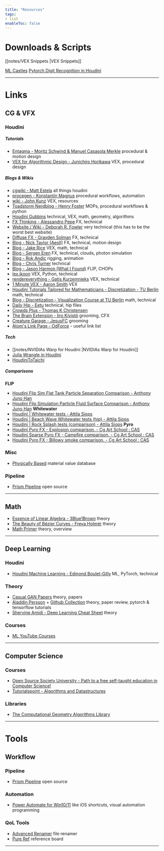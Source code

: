 ```yaml
---
title: "Resources"
tags:
- list
enableToc: false
---
```

# Downloads & Scripts

[[notes/VEX Snippets |VEX Snippets]]

[ML Castles](https://github.com/jakobringler/H_ML_Castles/)
[Pytorch Digit Recognition in Houdini](https://github.com/jakobringler/H_pytorch_digitrecognition)

---

# Links

## CG & VFX

### Houdini
##### Tutorials
- [Entagma - Moritz Schwind & Manuel Casasola Merkle](https://entagma.com/) procedural & motion design
- [VEX for Algorithmic Design - Junichiro Horikawa](https://www.youtube.com/playlist?list=PLzRzqTjuGIDhiXsP0hN3qBxAZ6lkVfGDI) VEX, procedural design

##### Blogs & Wikis
- [cgwiki - Matt Estela](https://www.tokeru.com/cgwiki/index.php?title=Houdini) all things houdini
- [procegen - Konstantin Magnus](https://procegen.konstantinmagnus.de/) procedural workflows, automation
- [wiki - John Kunz](https://wiki.johnkunz.com/index.php?title=Main_Page) VEX, resources
- [Toadstorm Nerdblog - Henry Foster](https://www.toadstorm.com/blog/) MOPs, procedural workflows & python
- [Houdini Gubbins](https://houdinigubbins.wordpress.com/) technical, VEX, math, geometry, algorithms
- [FX Thinking - Alessandro Pepe](https://pepefx.blogspot.com/) FX, technical
- [Website / Wiki - Deborah R. Fowler](https://www.deborahrfowler.com/index.html) very technical (this has to be the worst best website)
- [Diffuse FX - Grayden Solman](https://diffusefx.com/) FX, technical
- [Blog - Nick Taylor (Aeoll)](https://www.nicholas-taylor.com/blog) FX, technical, motion design
- [Blog - Jake Rice](https://jakerice.design/blog/) VEX, math, technical
- [Blog - Sergen Eren](https://sergeneren.com/) FX, technical, clouds, photon simulation
- [Blog - Rok Andic](https://www.rokandic.com/blog) rigging, animation
- [Blog - Chris Turner](https://www.chrisbturner.com/blog) technical
- [Blog - Jason Harmon (What I Found)](https://whatifound.net/) FLIP, CHOPs
- [lex.ikoon](https://lex.ikoon.cz/) VEX, Python, technical
- [rendereverything - Gatis Kurzemnieks](https://www.rendereverything.com/blog/) VEX, technical
- [1 Minute VEX - Aaron Smith](https://aaronsmith.tv/1-Minute-VEX) VEX
- [Houdini Tutorials Tailored for Mathematicians - Discretization - TU Berlin](http://wordpress.discretization.de/houdini/) math, technical
- [Blog - Discretization - Visualization Course at TU Berlin](http://wordpress.discretization.de/ddg2018/) math, technical
- [Daily Hip - Eetu](https://dailyhip.wordpress.com/) technical, hip files
- [Crowds Plus - Thomas K Christensen](https://crowdsplus.notion.site/)
- [The Brain Extension - Iiro Kivistö](https://www.thebrainextension.com/) grooming, CFX
- [Creature Garage - JesusFC](https://creaturegarage.com/) grooming
- [Atom's Link Page - OdForce](https://forums.odforce.net/topic/25173-atoms-link-page/?tab=comments#comment-146668) - useful link list

##### Tech
- [[notes/NVIDIAs Warp for Houdini |NVIDIAs Warp for Houdini]]
- [Julia Wrangle in Houdini](https://github.com/pedohorse/yuria)
- [HoudiniToTaichi](https://github.com/taichi-dev/taichi_houdini)

##### Comparisons
**FLIP**
- [Houdini Flip Sim Flat Tank Particle Separation Comparison - Anthony Juno Han](https://www.youtube.com/watch?v=Zvjlg0m0ZlY)
- [Houdini Flip Simulation Particle Fluid Surface Comparison - Anthony Juno Han](https://www.youtube.com/watch?v=4a3N2qeOF2Y)
**Whitewater**
- [Houdini | Whitewater tests - Attila Siops](https://www.youtube.com/watch?v=nW1pxpAw-4Y)
- [Houdini | Beach Wave Whitewater tests (hip) - Attila Siops](https://www.youtube.com/watch?v=a38RFtpeLqc)
- [Houdini | Rock Splash tests (comparison) - Attila Siops](https://www.youtube.com/watch?v=8sb_z2fl2hY)
**Pyro**
- [Houdini Pyro FX - Explosion comparison. - Cg Art School : CAS](https://www.youtube.com/watch?v=eMQYLipwFiM)
- [Houdini Sparse Pyro FX - Campfire comparison. - Cg Art School : CAS](https://www.youtube.com/watch?v=grsev1LXOF0)
- [Houdini Pyro FX - Billowy smoke comparison. - Cg Art School : CAS](https://www.youtube.com/watch?v=A3o2ZD_S5xE)

### Misc 
- [Physically Based](https://physicallybased.info/) material value database

### Pipeline
- [Prism Pipeline](https://prism-pipeline.com/) open source

---

## Math
- [Essence of Linear Algebra - 3Blue1Brown](https://www.3blue1brown.com/topics/linear-algebra) theory
- [The Beauty of Bézier Curves - Freya Holmér](https://www.youtube.com/watch?v=aVwxzDHniEw) theory
- [Math Primer](https://aman.ai/primers/math/) theory, overview

---

## Deep Learning

### Houdini
- [Houdini Machine Learning - Edmond Boulet-Gilly](https://www.youtube.com/watch?v=WNEEokEq-Fg&list=PLSie_1zkANDbn7wCD9kifPAp5wJmok02V) ML, PyTorch, technical

### Theory
- [Casual GAN Papers](https://www.casualganpapers.com/) theory, papers
- [Aladdin Persson](https://www.youtube.com/c/AladdinPersson) + [Github Collection](https://github.com/aladdinpersson/Machine-Learning-Collection) theory, paper review, pytorch & tensorflow tutorials
- [Shervine Amidi - Deep Learning Cheat Sheet](https://stanford.edu/~shervine/teaching/) theory

### Courses
- [ML YouTube Courses](https://github.com/dair-ai/ML-YouTube-Courses) 

---

## Computer Science 

### Courses
- [Open Source Society University - Path to a free self-taught education in Computer Science!](https://github.com/ossu/computer-science)
- [Tutorialspoint - Algorithms and Datastructures](https://www.tutorialspoint.com/data_structures_algorithms/)

### Libraries
- [The Computational Geometry Algorithms Library](https://www.cgal.org/index.html)

---

# Tools

## Workflow

### Pipeline
- [Prism Pipeline](https://prism-pipeline.com/) open source

### Automation
- [Power Automate for Win10/11](https://powerautomate.microsoft.com/en-us/) like iOS shortcuts, visual automation programming

### QoL Tools
- [Advanced Renamer](https://www.advancedrenamer.com/) file renamer
- [Pure Ref](https://www.pureref.com/) reference board

---
